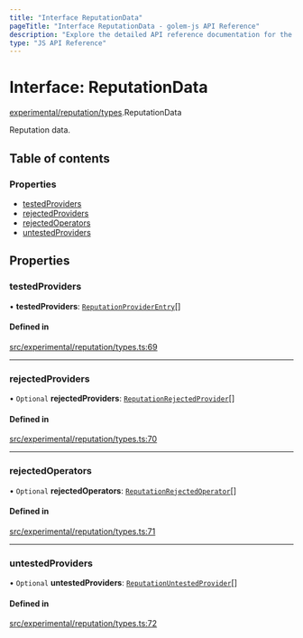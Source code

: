 ```yaml
---
title: "Interface ReputationData"
pageTitle: "Interface ReputationData - golem-js API Reference"
description: "Explore the detailed API reference documentation for the Interface ReputationData within the golem-js SDK for the Golem Network."
type: "JS API Reference"
---
```

# Interface: ReputationData

[experimental/reputation/types](../modules/experimental_reputation_types).ReputationData

Reputation data.

## Table of contents

### Properties

- [testedProviders](experimental_reputation_types.ReputationData#testedproviders)
- [rejectedProviders](experimental_reputation_types.ReputationData#rejectedproviders)
- [rejectedOperators](experimental_reputation_types.ReputationData#rejectedoperators)
- [untestedProviders](experimental_reputation_types.ReputationData#untestedproviders)

## Properties

### testedProviders

• **testedProviders**: [`ReputationProviderEntry`](experimental_reputation_types.ReputationProviderEntry)[]

#### Defined in

[src/experimental/reputation/types.ts:69](https://github.com/golemfactory/golem-js/blob/570126bc/src/experimental/reputation/types.ts#L69)

___

### rejectedProviders

• `Optional` **rejectedProviders**: [`ReputationRejectedProvider`](experimental_reputation_types.ReputationRejectedProvider)[]

#### Defined in

[src/experimental/reputation/types.ts:70](https://github.com/golemfactory/golem-js/blob/570126bc/src/experimental/reputation/types.ts#L70)

___

### rejectedOperators

• `Optional` **rejectedOperators**: [`ReputationRejectedOperator`](experimental_reputation_types.ReputationRejectedOperator)[]

#### Defined in

[src/experimental/reputation/types.ts:71](https://github.com/golemfactory/golem-js/blob/570126bc/src/experimental/reputation/types.ts#L71)

___

### untestedProviders

• `Optional` **untestedProviders**: [`ReputationUntestedProvider`](experimental_reputation_types.ReputationUntestedProvider)[]

#### Defined in

[src/experimental/reputation/types.ts:72](https://github.com/golemfactory/golem-js/blob/570126bc/src/experimental/reputation/types.ts#L72)
